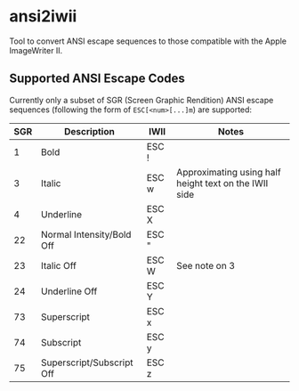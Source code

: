 ansi2iwii
=========

Tool to convert ANSI escape sequences to those compatible with the Apple
ImageWriter II.

Supported ANSI Escape Codes
---------------------------

Currently only a subset of SGR (Screen Graphic Rendition) ANSI escape sequences
(following the form of `ESC[<num>[...]m`) are supported:

| SGR | Description               | IWII        | Notes                                                 |
|-----|---------------------------|-------------|-------------------------------------------------------|
| 1   | Bold                      | ESC !       |                                                       |
| 3   | Italic                    | ESC w       | Approximating using half height text on the IWII side |
| 4   | Underline                 | ESC X       |                                                       |
| 22  | Normal Intensity/Bold Off | ESC "       |                                                       |
| 23  | Italic Off                | ESC W       | See note on 3                                         |
| 24  | Underline Off             | ESC Y       |                                                       |
| 73  | Superscript               | ESC x       |                                                       |
| 74  | Subscript                 | ESC y       |                                                       |
| 75  | Superscript/Subscript Off | ESC z       |                                                       |
